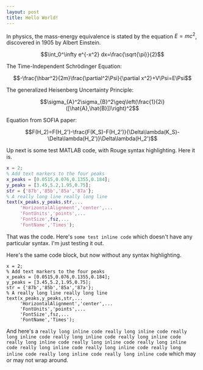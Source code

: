 ```yaml
---
layout: post
title: Hello World!
---
```


In physics, the mass-energy equivalence is stated 
by the equation $E=mc^2$, discovered in 1905 by Albert Einstein.

$$\int_0^\infty e^{-x^2} dx=\frac{\sqrt{\pi}}{2}$$

The Time-Independent Schrödinger Equation:

$$-\frac{\hbar^2}{2m}\frac{\partial^2\Psi}{\partial x^2}+V\Psi=E\Psi$$

The generalized Heisenberg Uncertainty Principle:

$$\sigma_{A}^2\sigma_{B}^2\geq\left(\frac{1}{2i}([\hat{A},\hat{B}])\right)^2$$

Equation from SOFIA paper:

$$F(H_2)=F(H_2')-\frac{F(K_S)-F(H_2')}{\Delta\lambda(K_S)-\Delta\lambda(H_2')}\Delta\lambda(H_2')$$

Up next is some test MATLAB code, with Rouge syntax highlighting. Here it is.

``` matlab
x = 2;
% Add text markers to the four peaks
x_peaks = [0.0515,0.076,0.1355,0.184];
y_peaks = [3.45,5.2,1.95,0.75];
str = {'87b','85b','85a','87a'};
% A really long line really long line
text(x_peaks,y_peaks,str,...
     'HorizontalAlignment','center',...
     'FontUnits','points',...
     'FontSize',fsz,...
     'FontName','Times');
```

That was the code. Here's `some test inline code` which doesn't have any particular syntax. I'm just testing it out.

Here's the same code block, but now without any syntax highlighting.

```
x = 2;
% Add text markers to the four peaks
x_peaks = [0.0515,0.076,0.1355,0.184];
y_peaks = [3.45,5.2,1.95,0.75];
str = {'87b','85b','85a','87a'};
% A really long line really long line
text(x_peaks,y_peaks,str,...
     'HorizontalAlignment','center',...
     'FontUnits','points',...
     'FontSize',fsz,...
     'FontName','Times');
```

And here's a `really long inline code really long inline code really long inline code really long inline code really long inline code really long inline code really long inline code really long inline code really long inline code really long inline code really long inline code really long inline code really long inline code` which may or may not wrap around.
